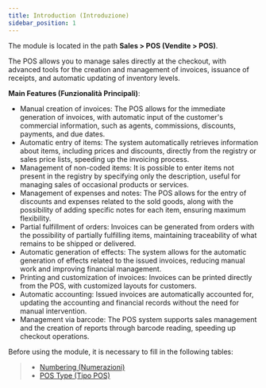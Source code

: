 ```yaml
---
title: Introduction (Introduzione)
sidebar_position: 1
---
```


The module is located in the path **Sales > POS (Vendite > POS)**.

The POS allows you to manage sales directly at the checkout, with advanced tools for the creation and management of invoices, issuance of receipts, and automatic updating of inventory levels.

**Main Features (Funzionalità Principali)**:
- Manual creation of invoices: The POS allows for the immediate generation of invoices, with automatic input of the customer's commercial information, such as agents, commissions, discounts, payments, and due dates.
- Automatic entry of items: The system automatically retrieves information about items, including prices and discounts, directly from the registry or sales price lists, speeding up the invoicing process.
- Management of non-coded items: It is possible to enter items not present in the registry by specifying only the description, useful for managing sales of occasional products or services.
- Management of expenses and notes: The POS allows for the entry of discounts and expenses related to the sold goods, along with the possibility of adding specific notes for each item, ensuring maximum flexibility.
- Partial fulfillment of orders: Invoices can be generated from orders with the possibility of partially fulfilling items, maintaining traceability of what remains to be shipped or delivered.
- Automatic generation of effects: The system allows for the automatic generation of effects related to the issued invoices, reducing manual work and improving financial management.
- Printing and customization of invoices: Invoices can be printed directly from the POS, with customized layouts for customers.
- Automatic accounting: Issued invoices are automatically accounted for, updating the accounting and financial records without the need for manual intervention.
- Management via barcode: The POS system supports sales management and the creation of reports through barcode reading, speeding up checkout operations.

Before using the module, it is necessary to fill in the following tables:
> - [Numbering (Numerazioni)](/docs/configurations/tables/fluentis-numerations)    
> - [POS Type (Tipo POS)](/docs/configurations/tables/sales/pos-types)